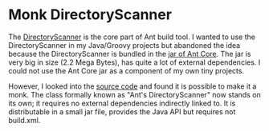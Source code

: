 # Monk DirectoryScanner

The [DirectoryScanner](https://ant.apache.org/manual/api/org/apache/tools/ant/DirectoryScanner.html) is the core part of Ant build tool. I wanted to use the DirectoryScanner in my Java/Groovy projects but abandoned the idea because the DirectoryScanner is bundled in the [jar of Ant Core](https://mvnrepository.com/artifact/org.apache.ant/ant). The jar is very big in size (2.2 Mega Bytes), has quite a lot of external dependencies. I could not use the Ant Core jar as a component of my own tiny projects.

However, I looked into the [source code](https://github.com/apache/ant/blob/master/src/main/org/apache/tools/ant/DirectoryScanner.java) and found it is possible to make it a monk. The class formally known as "Ant's DirectoryScanner" now stands on its own; it requires no external dependencies indirectly linked to. It is distributable in a small jar file, provides the Java API but requires not build.xml.


